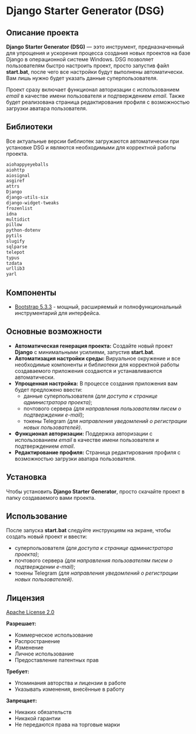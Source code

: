 # Django Starter Generator (DSG)

## Описание проекта
**Django Starter Generator (DSG)** — ээто инструмент, предназначенный для упрощения и ускорения процесса создания новых проектов на базе Django в операционной системе Windows. DSG позволяет пользователям быстро настроить проект, просто запустив файл **start.bat**, после чего все настройки будут выполнены автоматически. Вам лишь нужно будет указать данные суперпользователя. 

Проект сразу включает функционал авторизации с использованием *email* в качестве имени пользователя и подтверждением *email*. Также будет реализована страница редактирования профиля с возможностью загрузки аватара пользователя.

## Библиотеки
Все актуальные версии библиотек загружаются автоматически при установке DSG и являются необходимыми для корректной работы проекта.
```sh
aiohappyeyeballs
aiohttp
aiosignal
asgiref
attrs
Django
django-utils-six
django-widget-tweaks
frozenlist
idna
multidict
pillow
python-dotenv
pytils
slugify
sqlparse
telepot
typus
tzdata
urllib3
yarl
```


## Компоненты
- [Bootstrap 5.3.3](https://getbootstrap.com/) - мощный, расширяемый и полнофункциональный инструментарий для интерфейса.

## Основные возможности
- **Автоматическая генерация проекта:** Создайте новый проект **Django** с минимальными усилиями, запустив **start.bat**.
- **Автоматизация настройки среды:** Вируальное окружение и все необходимые компоненты и библиотеки для корректной работы создаваемого приложения создаются и устанавливаются автоматически.
- **Упрощенная настройка:** В процессе создания приложения вам будет предложено ввести:
  - данные суперпользователя *(для доступа к странице администратора проекта)*;
  - почтового сервера *(для направления пользователям писем о подтверждении e-mail)*;
  - токены Telegram *(для направления уведомлений о регистрации новых пользователей)*.
- **Функционал авторизации:** Поддержка авторизации с использованием *email* в качестве имени пользователя и подтверждением *email*.
- **Редактирование профиля:** Страница редактирования профиля с возможностью загрузки аватара пользователя.

## Установка
Чтобы установить **Django Starter Generator**, просто скачайте проект в папку создаваемого вами проекта.

## Использование
После запуска **start.bat** следуйте инструкциям на экране, чтобы создать новый проект и ввести:
- суперпользователя *(для доступа к странице администратора проекта)*;
- почтового сервера *(для направления пользователям писем о подтверждении e-mail)*;
- токены Telegram *(для направления уведомлений о регистрации новых пользователей)*.

## Лицензия
[Apache License 2.0](https://www.apache.org/licenses/LICENSE-2.0.txt)

**Разрешает:**
- Коммерческое использование
- Распространение
- Изменение
- Личное использование
- Предоставление патентных прав

**Требует:**
- Упоминания авторства и лицензии в работе
- Указывать изменения, внесённые в работу
 
**Запрещает:**
- Никаких обязательств
- Никакой гарантии
- Не передаются права на торговые марки
